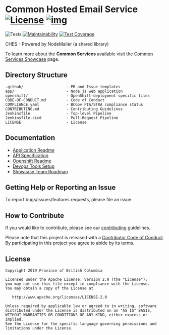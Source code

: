 # Common Hosted Email Service [![License](https://img.shields.io/badge/License-Apache%202.0-blue.svg)](LICENSE) [![img](https://img.shields.io/badge/Lifecycle-Stable-97ca00)](https://github.com/bcgov/repomountie/blob/master/doc/lifecycle-badges.md)

![Tests](https://github.com/bcgov/common-hosted-email-service/workflows/Tests/badge.svg)
[![Maintainability](https://api.codeclimate.com/v1/badges/9cca771db7babcbe532f/maintainability)](https://codeclimate.com/github/bcgov/common-hosted-email-service/maintainability)
[![Test Coverage](https://api.codeclimate.com/v1/badges/9cca771db7babcbe532f/test_coverage)](https://codeclimate.com/github/bcgov/common-hosted-email-service/test_coverage)

CHES - Powered by NodeMailer (a shared library)

To learn more about the **Common Services** available visit the [Common Services Showcase](https://bcgov.github.io/common-service-showcase/) page.

## Directory Structure

    .github/                   - PR and Issue templates
    app/                       - Node.js web application
    openshift/                 - OpenShift-deployment specific files
    CODE-OF-CONDUCT.md         - Code of Conduct
    COMPLIANCE.yaml            - BCGov PIA/STRA compliance status
    CONTRIBUTING.md            - Contributing Guidelines
    Jenkinsfile                - Top-level Pipeline
    Jenkinsfile.cicd           - Pull-Request Pipeline
    LICENSE                    - License

## Documentation

* [Application Readme](app/README.md)
* [API Specification](app/README.md#api-usage)
* [Openshift Readme](openshift/README.md)
* [Devops Tools Setup](https://github.com/bcgov/nr-showcase-devops-tools)
* [Showcase Team Roadmap](https://github.com/bcgov/nr-get-token/wiki/Product-Roadmap)

## Getting Help or Reporting an Issue

To report bugs/issues/features requests, please file an issue.

## How to Contribute

If you would like to contribute, please see our [contributing](CONTRIBUTING.md) guidelines.

Please note that this project is released with a [Contributor Code of Conduct](CODE-OF-CONDUCT.md). By participating in this project you agree to abide by its terms.

## License

    Copyright 2019 Province of British Columbia

    Licensed under the Apache License, Version 2.0 (the "License");
    you may not use this file except in compliance with the License.
    You may obtain a copy of the License at

       http://www.apache.org/licenses/LICENSE-2.0

    Unless required by applicable law or agreed to in writing, software
    distributed under the License is distributed on an "AS IS" BASIS,
    WITHOUT WARRANTIES OR CONDITIONS OF ANY KIND, either express or implied.
    See the License for the specific language governing permissions and
    limitations under the License.
